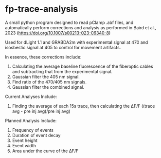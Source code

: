 # fp-trace-analysis

A small python program designed to read pClamp .abf files, and automatically perform corrections and analysis as performed in Baird et al., 2023 (https://doi.org/10.1007/s00213-023-06340-8)

Used for dLight 1.1 and GRABDA2m with experimental signal at 470 and isosbestic signal at 405 to control for movement artifacts.

In essence, these corrections include:
1. Calculating the average baseline fluorescence of the fiberoptic cables and subtracting that from the experimental signal.
2. Gaussian filter the 405 nm signal.
3. Find ratio of the 470/405 nm signals.
4. Gaussian filter the combined signal.

Current Analyses Include:
1. Finding the average of each 15s trace, then calculating the ΔF/F ((trace avg - pre inj avg)/pre inj avg)

Planned Analysis Include:
1. Frequency of events
2. Duration of event decay
3. Event height
4. Event width
5. Area under the curve of the ΔF/F